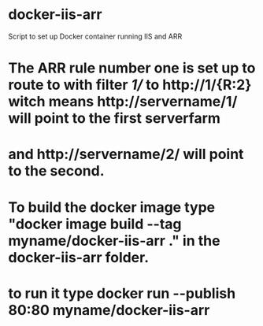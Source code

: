 # docker-iis-arr
Script to set up Docker container running IIS and ARR 

# The ARR rule number one  is set up to route to with filter *1/* to http://1/{R:2} witch means http://servername/1/ will point to the first serverfarm
# and http://servername/2/ will point to the second.

# To build the docker image type  "docker image build --tag myname/docker-iis-arr ." in the docker-iis-arr folder.
# to run it type docker run --publish 80:80 myname/docker-iis-arr